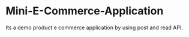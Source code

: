 # Mini-E-Commerce-Application
Its a demo product e commerce application by using post and read API.
